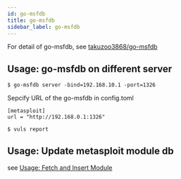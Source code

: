 ```yaml
---
id: go-msfdb
title: go-msfdb
sidebar_label: go-msfdb
---
```


For detail of go-msfdb, see [takuzoo3868/go-msfdb](https://github.com/takuzoo3868/go-msfdb)

## Usage: go-msfdb on different server

```
$ go-msfdb server -bind=192.168.10.1 -port=1326
```

Sepcify URL of the go-msfdb in config.toml

```
[metasploit]
url = "http://192.168.0.1:1326"
```

```
$ vuls report 
```

## Usage: Update metasploit module db

see [Usage: Fetch and Insert Module](https://github.com/takuzoo3868/go-msfdb#usage-fetch-and-insert-modules-info)
